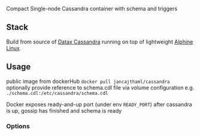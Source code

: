 Compact Single-node Cassandra container with schema and triggers 

## Stack

Build from source of [Datax Cassandra](http://downloads.datastax.com/datastax-ddc) running on top of lightweight [Alphine Linux](https://alpinelinux.org).

## Usage

public image from dockerHub `docker pull jancajthaml/cassandra` optionally provide reference to schema.cdl file via volume configuration e.g. `./schema.cdl:/etc/cassandra/schema.cdl`

Docker exposes ready-and-up port (under env `READY_PORT`) after cassandra is up, gossip has finished and schema is ready

### Options
